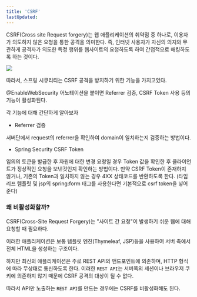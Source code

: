 ```yaml
---
title: 'CSRF'
lastUpdated: 
---
```


CSRF(Cross site Request forgery)는 웹 애플리케이션의 취약점 중 하나로, 이용자가 의도하지 않은 요청을 통한 공격을 의미한다. 즉, 인터넷 사용자가 자신의 의지와 무관하게 공격자가 의도한 특정 행위를 웹사이트의 요청하도록 하여 간접적으로 해킹하도록 하는 것이다.

<img src="https://encrypted-tbn1.gstatic.com/images?q=tbn:ANd9GcRMDFmY7IZJcsHpcFdGe_bb93zHmDjWvoLJ6wqilqYBg99Sc1mw">

따라서, 스프링 시큐리티는 CSRF 공격을 방지하기 위한 기능을 가지고있다.

@EnableWebSecurity 어노테이션을 붙이면 Referrer 검증, CSRF Token 사용 등의 기능이 활성화된다.

각 기능에 대해 간단하게 알아보자

- Referrer 검증

서버단에서 request의 referrer을 확인하여 domain이 일치하는지 검증하는 방법이다.

- Spring Security CSRF Token

임의의 토큰을 발급한 후 자원에 대한 변경 요청일 경우 Token 값을 확인한 후 클라이언트가 정상적인 요청을 보낸것인지 확인하는 방법이다. 만약 CSRF Token이 존재하지 않거나, 기존의 Token과 일치하지 않는 경우 4XX 상태코드를 반환하도록 한다. 
(타임리프 템플릿 및 jsp의 spring:form 태그를 사용한다면 기본적으로 csrf token을 넣어준다)

### 왜 비활성화할까?

CSRF(Cross-Site Request Forgery)는 "사이트 간 요청"이 발생하기 쉬운 웹에 대해 요청할 때 필요하다.

이러한 애플리케이션은 보통 템플릿 엔진(Thymeleaf, JSP)등을 사용하여 서버 측에서 전체 HTML을 생성하는 구조이다.

하지만 최신의 애플리케이션은 주로 REST API의 앤드포인트에 의존하며, HTTP 형식에 따라 무상태로 통신하도록 한다. 이러한 `REST API`는 서버쪽의 세션이나 브라우저 쿠키에 의존하지 않기 때문에 CSRF 공격의 대상이 될 수 없다.

따라서 API만 노출하는 `REST API`를 만드는 경우에는 CSRF를 비활성화해도 된다.